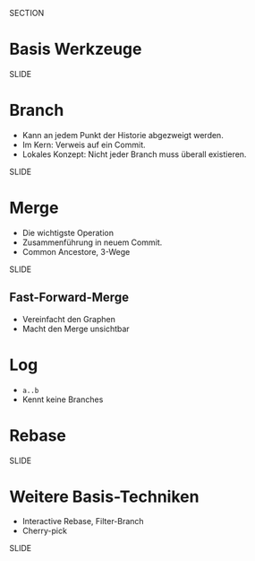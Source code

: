 SECTION

Basis Werkzeuge
===============


SLIDE


Branch
======


 * Kann an jedem Punkt der Historie abgezweigt werden.
 * Im Kern: Verweis auf ein Commit.
 * Lokales Konzept: Nicht jeder Branch muss überall existieren.


SLIDE


Merge
=====

 * Die wichtigste Operation
 * Zusammenführung in neuem Commit.
 * Common Ancestore, 3-Wege


SLIDE


Fast-Forward-Merge
------------------

 * Vereinfacht den Graphen
 * Macht den Merge unsichtbar





Log
===

 * `a..b`
 * Kennt keine Branches



Rebase
======


SLIDE



Weitere Basis-Techniken
=======================


 * Interactive Rebase, Filter-Branch
 * Cherry-pick



SLIDE
